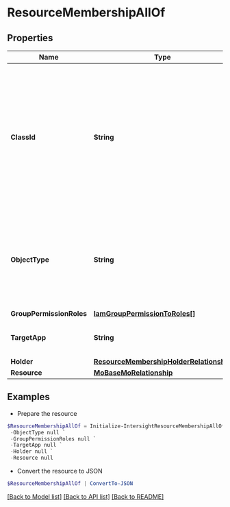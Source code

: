 # ResourceMembershipAllOf
## Properties

Name | Type | Description | Notes
------------ | ------------- | ------------- | -------------
**ClassId** | **String** | The fully-qualified name of the instantiated, concrete type. This property is used as a discriminator to identify the type of the payload when marshaling and unmarshaling data. | [default to "resource.Membership"]
**ObjectType** | **String** | The fully-qualified name of the instantiated, concrete type. The value should be the same as the &#39;ClassId&#39; property. | [default to "resource.Membership"]
**GroupPermissionRoles** | [**IamGroupPermissionToRoles[]**](IamGroupPermissionToRoles.md) |  | [optional] 
**TargetApp** | **String** | Name of the Service owning the resource. | [optional] [readonly] 
**Holder** | [**ResourceMembershipHolderRelationship**](ResourceMembershipHolderRelationship.md) |  | [optional] 
**Resource** | [**MoBaseMoRelationship**](MoBaseMoRelationship.md) |  | [optional] 

## Examples

- Prepare the resource
```powershell
$ResourceMembershipAllOf = Initialize-IntersightResourceMembershipAllOf  -ClassId null `
 -ObjectType null `
 -GroupPermissionRoles null `
 -TargetApp null `
 -Holder null `
 -Resource null
```

- Convert the resource to JSON
```powershell
$ResourceMembershipAllOf | ConvertTo-JSON
```

[[Back to Model list]](../README.md#documentation-for-models) [[Back to API list]](../README.md#documentation-for-api-endpoints) [[Back to README]](../README.md)

